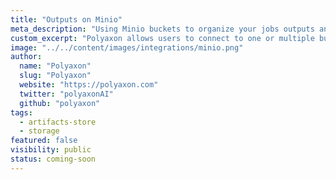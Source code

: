```yaml
---
title: "Outputs on Minio"
meta_description: "Using Minio buckets to organize your jobs outputs and experiment artifacts."
custom_excerpt: "Polyaxon allows users to connect to one or multiple buckets on Minio to store job outputs and experiment artifacts."
image: "../../content/images/integrations/minio.png"
author:
  name: "Polyaxon"
  slug: "Polyaxon"
  website: "https://polyaxon.com"
  twitter: "polyaxonAI"
  github: "polyaxon"
tags: 
  - artifacts-store
  - storage
featured: false
visibility: public
status: coming-soon
---
```

